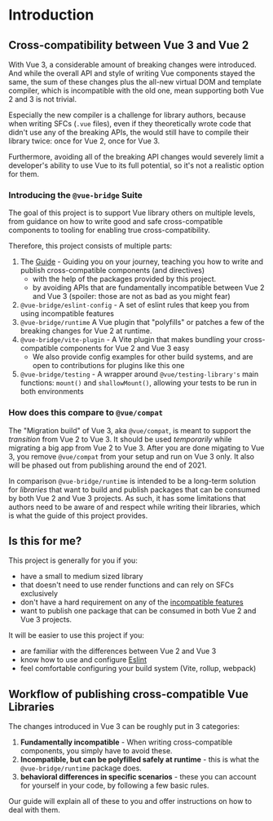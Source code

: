 # Introduction


## Cross-compatibility between Vue 3 and Vue 2

With Vue 3, a considerable amount of breaking changes were introduced. And while the overall API and style of writing Vue components stayed the same, the sum of these changes plus the all-new virtual DOM and template compiler, which is incompatible with the old one, mean supporting both Vue 2 and 3 is not trivial.

Especially the new compiler is a challenge for library authors, because when writing SFCs (`.vue` files), even if they theoretically wrote code that didn't use any of the breaking APIs, the would still have to compile their library twice: once for Vue 2, once for Vue 3.

Furthermore, avoiding all of the breaking API changes would severely limit a developer's ability to use Vue to its full potential, so it's not a realistic option for them.

### Introducing the `@vue-bridge` Suite

The goal of this project is to support Vue library others on multiple levels, from guidance on how to write good and safe cross-compatible components to tooling for enabling true cross-compatibility.

Therefore, this project consists of multiple parts:

1. The [Guide](#) - Guiding you on your journey, teaching you how to write and publish cross-compatible components (and directives) 
   * with the help of the packages provided by this project.
   * by avoiding APIs that are fundamentally incompatible between Vue 2 and Vue 3 (spoiler: those are not as bad as you might fear)
2. `@vue-bridge/eslint-config` - A set of eslint rules that keep you from using incompatible features
2. `@vue-bridge/runtime` A Vue plugin that "polyfills" or patches a few of the breaking changes for Vue 2 at runtime.
3. `@vue-bridge/vite-plugin` - A Vite plugin that makes bundling your cross-compatible components for Vue 2 and Vue 3 easy
    * We also provide config examples for other build systems, and are open to contributions for plugins like this one
4. `@vue-bridge/testing` - A wrapper around `@vue/testing-library's` main functions: `mount()` and `shallowMount()`, allowing your tests to be run in both environments

### How does this compare to `@vue/compat`

The "Migration build" of Vue 3, aka `@vue/compat`, is meant to support the _transition_ from Vue 2 to Vue 3. It should be used *temporarily* while migrating a big app from Vue 2 to Vue 3. After you are done migating to Vue 3, you remove `@vue/compat` from your setup and run on Vue 3 only. It also will be phased out from publishing around the end of 2021.

In comparison `@vue-bridge/runtime` is intended to be a long-term solution for *libraries* that want to build and publish packages that can be consumed by both Vue 2 and Vue 3 projects. As such, it has some limitations that authors need to be aware of and respect while writing their libraries, which is what the guide of this project provides.

## Is this for me?

This project is generally for you if you:

* have a small to medium sized library
* that doesn't need to use render functions and can rely on SFCs exclusively
* don't have a hard requirement on any of the [incompatible features](../compatibility/index.md)
* want to publish one package that can be consumed in both Vue 2 and Vue 3 projects.

It will be easier to use this project if you:

* are familiar with the differences between Vue 2 and Vue 3
* know how to use and configure [Eslint](https://eslint.org)
* feel comfortable configuring your build system (Vite, rollup, webpack)
## Workflow of publishing cross-compatible Vue Libraries

The changes introduced in Vue 3 can be roughly put in 3 categories:

1. **Fundamentally incompatible** - When writing cross-compatible components, you simply have to avoid these.
2. **Incompatible, but can be polyfilled safely at runtime** - this is what the `@vue-bridge/runtime` package does.
3. **behavioral differences in specific scenarios** - these you can account for yourself in your code, by following a few basic rules.

Our guide will explain all of these to you and offer instructions on how to deal with them.